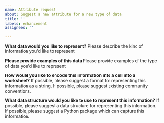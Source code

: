 ```yaml
---
name: Attribute request
about: Suggest a new attribute for a new type of data
title: ''
labels: enhancement
assignees: ''

---
```


**What data would you like to represent?**
Please describe the kind of information you'd like to represent

**Please provide examples of this data**
Please provide examples of the type of data you'd like to represent

**How would you like to encode this information into a cell into a worksheet?**
If possible, please suggest a format for representing this information as a string. If possible, please suggest existing community conventions.

**What data structure would you like to use to represent this information?**
If possible, please suggest a data structure for representing this information. If possible, please suggest a Python package which can capture this information.
